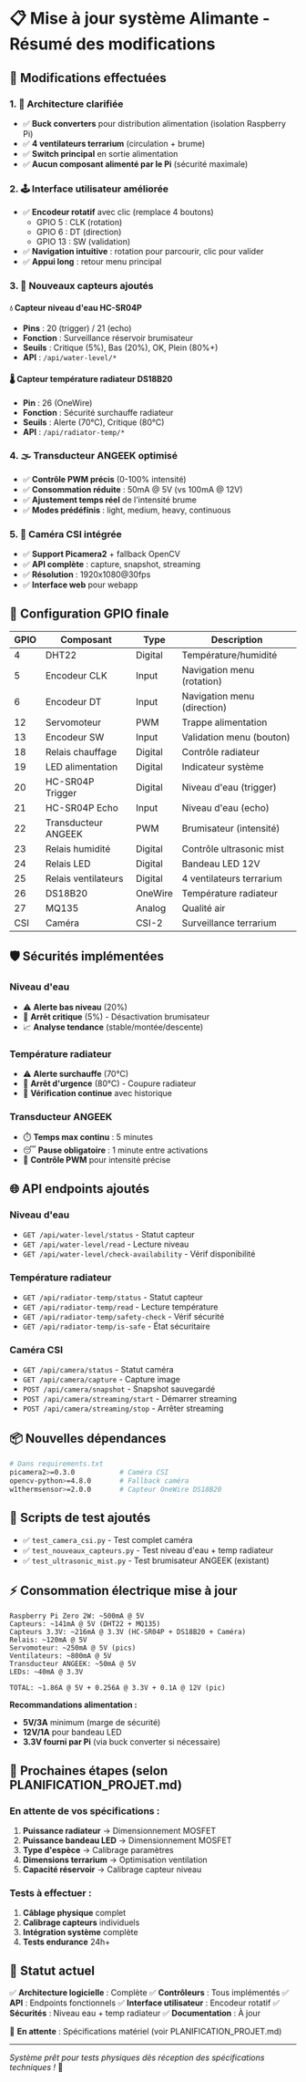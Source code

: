 # 📋 Mise à jour système Alimante - Résumé des modifications

## 🎯 **Modifications effectuées**

### **1. 🔧 Architecture clarifiée**

- ✅ **Buck converters** pour distribution alimentation (isolation Raspberry Pi)
- ✅ **4 ventilateurs terrarium** (circulation + brume)
- ✅ **Switch principal** en sortie alimentation
- ✅ **Aucun composant alimenté par le Pi** (sécurité maximale)

### **2. 🕹️ Interface utilisateur améliorée**

- ✅ **Encodeur rotatif** avec clic (remplace 4 boutons)
  - GPIO 5 : CLK (rotation)
  - GPIO 6 : DT (direction)
  - GPIO 13 : SW (validation)
- ✅ **Navigation intuitive** : rotation pour parcourir, clic pour valider
- ✅ **Appui long** : retour menu principal

### **3. 📡 Nouveaux capteurs ajoutés**

#### **💧 Capteur niveau d'eau HC-SR04P**

- **Pins** : 20 (trigger) / 21 (echo)
- **Fonction** : Surveillance réservoir brumisateur
- **Seuils** : Critique (5%), Bas (20%), OK, Plein (80%+)
- **API** : `/api/water-level/*`

#### **🌡️ Capteur température radiateur DS18B20**

- **Pin** : 26 (OneWire)
- **Fonction** : Sécurité surchauffe radiateur
- **Seuils** : Alerte (70°C), Critique (80°C)
- **API** : `/api/radiator-temp/*`

### **4. 🌫️ Transducteur ANGEEK optimisé**

- ✅ **Contrôle PWM précis** (0-100% intensité)
- ✅ **Consommation réduite** : 50mA @ 5V (vs 100mA @ 12V)
- ✅ **Ajustement temps réel** de l'intensité brume
- ✅ **Modes prédéfinis** : light, medium, heavy, continuous

### **5. 📸 Caméra CSI intégrée**

- ✅ **Support Picamera2** + fallback OpenCV
- ✅ **API complète** : capture, snapshot, streaming
- ✅ **Résolution** : 1920x1080@30fps
- ✅ **Interface web** pour webapp

## 🔌 **Configuration GPIO finale**

| GPIO | Composant           | Type    | Description                 |
| ---- | ------------------- | ------- | --------------------------- |
| 4    | DHT22               | Digital | Température/humidité        |
| 5    | Encodeur CLK        | Input   | Navigation menu (rotation)  |
| 6    | Encodeur DT         | Input   | Navigation menu (direction) |
| 12   | Servomoteur         | PWM     | Trappe alimentation         |
| 13   | Encodeur SW         | Input   | Validation menu (bouton)    |
| 18   | Relais chauffage    | Digital | Contrôle radiateur          |
| 19   | LED alimentation    | Digital | Indicateur système          |
| 20   | HC-SR04P Trigger    | Digital | Niveau d'eau (trigger)      |
| 21   | HC-SR04P Echo       | Input   | Niveau d'eau (echo)         |
| 22   | Transducteur ANGEEK | PWM     | Brumisateur (intensité)     |
| 23   | Relais humidité     | Digital | Contrôle ultrasonic mist    |
| 24   | Relais LED          | Digital | Bandeau LED 12V             |
| 25   | Relais ventilateurs | Digital | 4 ventilateurs terrarium    |
| 26   | DS18B20             | OneWire | Température radiateur       |
| 27   | MQ135               | Analog  | Qualité air                 |
| CSI  | Caméra              | CSI-2   | Surveillance terrarium      |

## 🛡️ **Sécurités implémentées**

### **Niveau d'eau**

- ⚠️ **Alerte bas niveau** (20%)
- 🚨 **Arrêt critique** (5%) - Désactivation brumisateur
- 📈 **Analyse tendance** (stable/montée/descente)

### **Température radiateur**

- ⚠️ **Alerte surchauffe** (70°C)
- 🚨 **Arrêt d'urgence** (80°C) - Coupure radiateur
- 🔄 **Vérification continue** avec historique

### **Transducteur ANGEEK**

- ⏱️ **Temps max continu** : 5 minutes
- 😴 **Pause obligatoire** : 1 minute entre activations
- 🔄 **Contrôle PWM** pour intensité précise

## 🌐 **API endpoints ajoutés**

### **Niveau d'eau**

- `GET /api/water-level/status` - Statut capteur
- `GET /api/water-level/read` - Lecture niveau
- `GET /api/water-level/check-availability` - Vérif disponibilité

### **Température radiateur**

- `GET /api/radiator-temp/status` - Statut capteur
- `GET /api/radiator-temp/read` - Lecture température
- `GET /api/radiator-temp/safety-check` - Vérif sécurité
- `GET /api/radiator-temp/is-safe` - État sécuritaire

### **Caméra CSI**

- `GET /api/camera/status` - Statut caméra
- `GET /api/camera/capture` - Capture image
- `POST /api/camera/snapshot` - Snapshot sauvegardé
- `POST /api/camera/streaming/start` - Démarrer streaming
- `POST /api/camera/streaming/stop` - Arrêter streaming

## 📦 **Nouvelles dépendances**

```bash
# Dans requirements.txt
picamera2>=0.3.0           # Caméra CSI
opencv-python>=4.8.0       # Fallback caméra
w1thermsensor>=2.0.0       # Capteur OneWire DS18B20
```

## 🧪 **Scripts de test ajoutés**

- ✅ `test_camera_csi.py` - Test complet caméra
- ✅ `test_nouveaux_capteurs.py` - Test niveau d'eau + temp radiateur
- ✅ `test_ultrasonic_mist.py` - Test brumisateur ANGEEK (existant)

## ⚡ **Consommation électrique mise à jour**

```
Raspberry Pi Zero 2W: ~500mA @ 5V
Capteurs: ~141mA @ 5V (DHT22 + MQ135)
Capteurs 3.3V: ~216mA @ 3.3V (HC-SR04P + DS18B20 + Caméra)
Relais: ~120mA @ 5V
Servomoteur: ~250mA @ 5V (pics)
Ventilateurs: ~800mA @ 5V
Transducteur ANGEEK: ~50mA @ 5V
LEDs: ~40mA @ 3.3V

TOTAL: ~1.86A @ 5V + 0.256A @ 3.3V + 0.1A @ 12V (pic)
```

**Recommandations alimentation :**

- **5V/3A** minimum (marge de sécurité)
- **12V/1A** pour bandeau LED
- **3.3V fourni par Pi** (via buck converter si nécessaire)

## 🔄 **Prochaines étapes (selon PLANIFICATION_PROJET.md)**

### **En attente de vos spécifications :**

1. **Puissance radiateur** → Dimensionnement MOSFET
2. **Puissance bandeau LED** → Dimensionnement MOSFET
3. **Type d'espèce** → Calibrage paramètres
4. **Dimensions terrarium** → Optimisation ventilation
5. **Capacité réservoir** → Calibrage capteur niveau

### **Tests à effectuer :**

1. **Câblage physique** complet
2. **Calibrage capteurs** individuels
3. **Intégration système** complète
4. **Tests endurance** 24h+

## 🎯 **Statut actuel**

✅ **Architecture logicielle** : Complète
✅ **Contrôleurs** : Tous implémentés
✅ **API** : Endpoints fonctionnels
✅ **Interface utilisateur** : Encodeur rotatif
✅ **Sécurités** : Niveau eau + temp radiateur
✅ **Documentation** : À jour

🔄 **En attente** : Spécifications matériel (voir PLANIFICATION_PROJET.md)

---

_Système prêt pour tests physiques dès réception des spécifications techniques !_ 🚀
